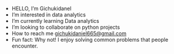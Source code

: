 -  HELLO, I’m Gichukidanel
-  I’m interested in data analytics 
-  I’m currently learning Data analytics 
-  I’m looking to collaborate on python projects 
- How to reach me gichukidaniel665@gmail.com
- Fun fact: Why not! I enjoy solving common problems that people encounter.

<!---
Danielgichuki/Danielgichuki is a ✨ special ✨ repository because its `README.md` (this file) appears on your GitHub profile.
You can click the Preview link to take a look at your changes.
--->
